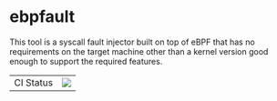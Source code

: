 # ebpfault

This tool is a syscall fault injector built on top of eBPF that has no requirements on the target machine other than a kernel version good enough to support the required features.

| | |
|-|-|
| CI Status | ![](https://github.com/trailofbits/ebpfault/workflows/Linux/badge.svg) |
